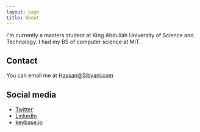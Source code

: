 ```yaml
---
layout: page
title: About
---
```


I'm currently a masters student at King Abdullah University of Science and Technology. I had my BS of computer science at MIT.

## Contact
You can email me at Hassan@Sibyani.com

## Social media
* [Twitter](https://twitter.com/hsibyani)
* [LinkedIn](https://linkedin.com/in/hsibyani)
* [keybase.io](https://keybase.io/sibyani)
